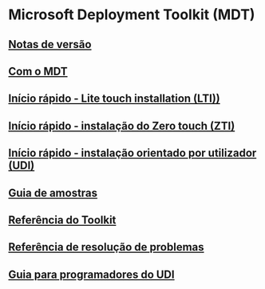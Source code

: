 # Microsoft Deployment Toolkit (MDT) 
## [Notas de versão](release-notes.md)
## [Com o MDT](use-the-mdt.md)
## [Início rápido - Lite touch installation (LTI))](lite-touch-installation-guide.md)
## [Início rápido - instalação do Zero touch (ZTI)](sccm-guide.md)
## [Início rápido - instalação orientado por utilizador (UDI)](user-driven-installation-guide.md)
## [Guia de amostras](samples-guide.md)
## [Referência do Toolkit](toolkit-reference.md)
## [Referência de resolução de problemas](troubleshooting-reference.md)
## [Guia para programadores do UDI](user-driven-installation-developers-guide.md)
